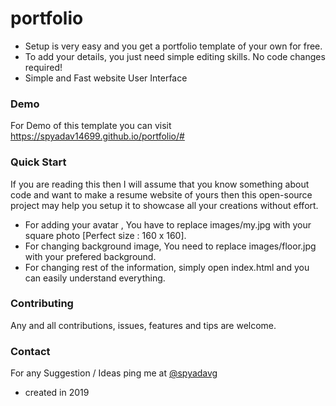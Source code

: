 # portfolio


- Setup is very easy and you get a portfolio template of your own for free.
- To add your details, you just need simple editing skills. No code changes required!
- Simple and Fast website User Interface

### Demo
For Demo of this template you can visit https://spyadav14699.github.io/portfolio/#

### Quick Start
If you are reading this then I will assume that you know something about code and want to make a resume website of yours then this open-source project may help you setup it to showcase all your creations without effort.
- For adding your avatar , You have to replace images/my.jpg with your square photo [Perfect size : 160 x 160].
- For changing background image, You need to replace images/floor.jpg with your prefered background.
- For changing rest of the information, simply open index.html and you can easily understand everything.


### Contributing
Any and all contributions, issues, features and tips are welcome.


### Contact

For any Suggestion / Ideas ping me at [@spyadavg](https://twitter.com/spyadavg)
 
 


- created in 2019



